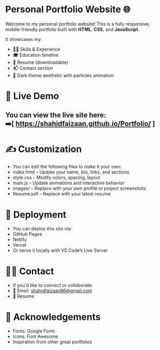 # Personal Portfolio Website 🌐

Welcome to my personal portfolio website! This is a fully responsive, mobile-friendly portfolio built with **HTML**, **CSS**, and **JavaScript**.

It showcases my:
- 👨‍💻 Skills & Experience
- 🎓 Education timeline
- 📄 Resume (downloadable)
- 📬 Contact section
- 🌙 Dark theme aesthetic with particles animation

# 🚀 Live Demo

You can view the live site here:  
➡️[ https://shahidfaizaan.github.io/Portfolio/ ]
---


# ✍️ Customization

- You can edit the following files to make it your own:
- index.html – Update your name, bio, links, and sections
- style.css – Modify colors, spacing, layout
- main.js – Update animations and interactive behavior
- images/ – Replace with your own profile or project screenshots
- Resume.pdf – Replace with your latest resume

# 🧩 Deployment

- You can deploy this site via:
- GitHub Pages
- Netlify
- Vercel
- Or serve it locally with VS Code’s Live Server

# 🧑‍💼 Contact

- If you'd like to connect or collaborate:
- 📧 Email: shahidfaizaan86@gmail.com
- 📄 Resume

# 🙏 Acknowledgements

- Fonts: Google Fonts
- Icons: Font Awesome
- Inspiration from other great portfolios


